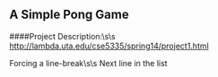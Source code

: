## A Simple Pong Game

####Project Description:\s\s
http://lambda.uta.edu/cse5335/spring14/project1.html

Forcing a line-break\s\s
Next line in the list



